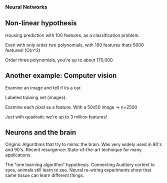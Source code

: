 ### Neural Networks

## Non-linear hypothesis

Housing prediction with 100 features, as a classification problem.

Even with only order two polynomials, with 100 features thats 5000
features! (O(n^2)

Order three polynomials, you're up to about 170,000.

## Another example: Computer vision

Examine an image and tell if its a car.

Labeled training set (images).

Examine each pixel as a feature.  With a 50x50 image -> n=2500

Just with quadratic we're up to 3 million features!

## Neurons and the brain

Origins: Algorithms that try to mimic the brain.  Was very widely used
in 80's and 90's.  Recent resurgence: State-of-the-art technique for
many applications.

The "one learning algorithm" hypothesis.  Connecting Auditory cortext to
eyes, animals still learn to see.  Neural re-wiring experiments show
that same tissue can learn different things.
